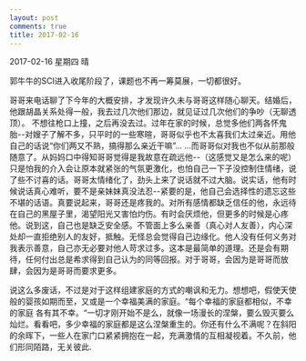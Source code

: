 ```yaml
---
layout: post
comments: true
title: 2017-02-16 
---
```


2017-02-16        星期四        晴

郭牛牛的SCI进入收尾阶段了，课题也不再一筹莫展，一切都很好。
    
哥哥来电话聊了下今年的大概安排，才发现许久未与哥哥这样随心聊天。结婚后，他跟胡晶关系处得一般，我去过几次他们那边，就见证过几次他们的争吵（无聊透顶）。
不想往枪口上撞，之后再没去过。过年在家的时候，总觉多他们两各怀鬼胎--对嫂子了解不多，只平时的一些寒暄，哥哥似乎也不太喜我们太过亲近。用他自己的话说“你们两又不熟，搞得那么亲近干嘛”... ...而哥哥似对我也不似从前那般随意了。从妈妈口中得知哥哥觉得是我故意在疏远他--（这感觉又是怎么来的呢）只是怕我的介入会让原本就紧张的气氛更激化，也怕自己一下子没控制住情绪，说了些不讨喜的话。哥哥太情绪化了，劲头上来了说话就不过大脑。说实话，他有时候说话真心难听，要不是亲妹妹真没法忍--紧要的是，他自己会选择性的遗忘这些不堪的话语。真要说起来，哥哥还是疼我的。对所有感情都缺乏信任的他，永远待在自己的黑屋子里，渴望阳光又害怕灼伤。有时会厌烦他，但更多的时候是心疼他。说到这，自己也是缺乏安全感。不管面上多么亲善（真心对人友善），内心深处却一直拒绝别人的友好，抵触。无怪总会觉得自己边缘化。他人没有任何义务对我表示善意，自己亦无必要对他人苛求过多。这本是最简单的道理。还是会有期待，任何付出总是希求得到自己认为的同等回报。对于哥哥，会因为是哥哥而放肆，会因为是哥哥而要求更多。

说这么多废话，不过是对于这样组建家庭的方式的嘲讽和无力。想想吧，假使天使般的婴孩如期而至，又或是一个幸福美满的家庭。“每个幸福的家庭都相似，不幸的家庭
各有其不幸。“一切才刚开始不是么，就像一场漫长的涅槃，要么毁灭要么灿烂。看看吧，多少幸福的家庭都是这么涅槃重生的。你还有什么不满呢？在斜阳的余晖下，一些人在家门口紧紧拥抱在一起，充满激情的互相凝视着。不久前，他们形同陌路，无关彼此.
